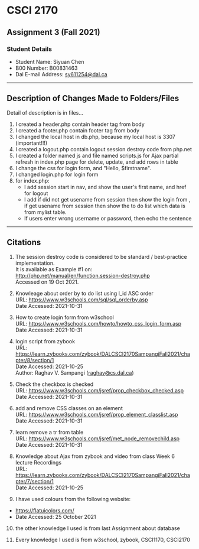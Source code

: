 # CSCI 2170
## Assignment 3 (Fall 2021)


### Student Details
* Student Name: Siyuan Chen
* B00 Number:  B00831463
* Dal E-mail Address: sy611254@dal.ca

---

## Description of Changes Made to Folders/Files
Detail of description is in files...
1. I created a header.php contain header tag from body
2. I created a footer.php contain footer tag from body
3. I changed the local host in db.php, because my local host is 3307 (important!!!)
4. I created a logout.php contain logout session destroy code from php.net
5. I created a folder named js and file named scripts.js for Ajax partial refresh in index.php page for delete, update, and add rows in table
6. I change the css for login form, and "Hello, $firstname".
7. I changed login.php for login form
8. for index.php:
    - I add session start in nav, and show the user's first name, and href for logout
    - I add if did not get usename from session then show the login from
        , if get usename from session then show the to do list which data is from mylist table.
    - If users enter wrong username or password, then echo the sentence

---

## Citations
1. The session destroy code is considered to be standard / best-practice            implementation. \
    It is available as Example #1 on: http://php.net/manual/en/function.session-destroy.php \
    Accessed on 19 Oct 2021.

2. Knowleage about order by to do list using l_id ASC order \
	URL: https://www.w3schools.com/sql/sql_orderby.asp \
	Date Accessed: 2021-10-31

3. How to create login form from w3school \
    URL: https://www.w3schools.com/howto/howto_css_login_form.asp \
    Date Accessed: 2021-10-31

4. login script from zybook \
	URL: https://learn.zybooks.com/zybook/DALCSCI2170SampangiFall2021/chapter/8/section/1 \
	Date Accessed: 2021-10-25 \
	Author: Raghav V. Sampangi (raghav@cs.dal.ca)

5. Check the checkbox is checked \
    URL: https://www.w3schools.com/jsref/prop_checkbox_checked.asp \
    Date Accessed: 2021-10-31

6. add and remove CSS classes on an element \
    URL: https://www.w3schools.com/jsref/prop_element_classlist.asp \
    Date Accessed: 2021-10-31

7. learn remove a tr from table \
    URL: https://www.w3schools.com/jsref/met_node_removechild.asp \
    Date Accessed: 2021-10-31

8. Knowledge about Ajax from zybook and video from class Week 6 lecture Recordings \
    URL: https://learn.zybooks.com/zybook/DALCSCI2170SampangiFall2021/chapter/7/section/1 \
    Date Accessed: 2021-10-25

9. I have used colours from the following website:
 *	https://flatuicolors.com/
 *  Date Accessed: 25 October 2021

10. the other knowledge I used is from last Assignment about database

11. Every knowledge I used is from w3school, zybook, CSCI1170, CSCI2170



